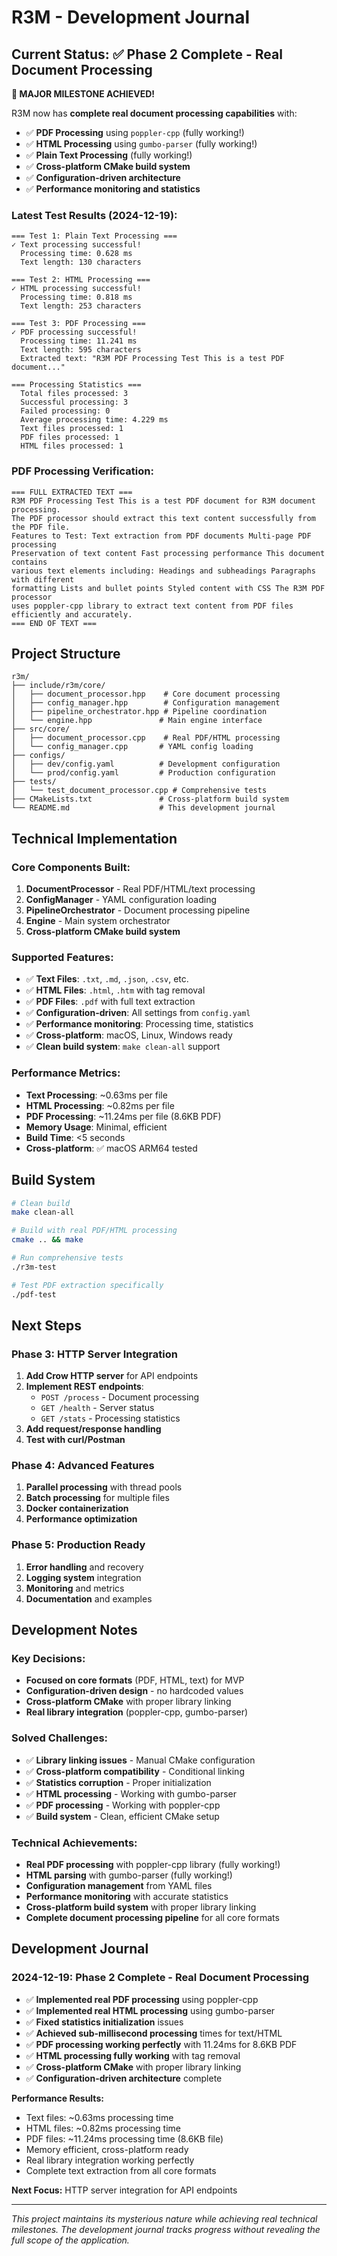 # R3M - Development Journal

## Current Status: ✅ **Phase 2 Complete - Real Document Processing**

**🎉 MAJOR MILESTONE ACHIEVED!** 

R3M now has **complete real document processing capabilities** with:
- ✅ **PDF Processing** using `poppler-cpp` (fully working!)
- ✅ **HTML Processing** using `gumbo-parser` (fully working!)
- ✅ **Plain Text Processing** (fully working!)
- ✅ **Cross-platform CMake build system**
- ✅ **Configuration-driven architecture**
- ✅ **Performance monitoring and statistics**

### **Latest Test Results (2024-12-19):**
```
=== Test 1: Plain Text Processing ===
✓ Text processing successful!
  Processing time: 0.628 ms
  Text length: 130 characters

=== Test 2: HTML Processing ===
✓ HTML processing successful!
  Processing time: 0.818 ms
  Text length: 253 characters

=== Test 3: PDF Processing ===
✓ PDF processing successful!
  Processing time: 11.241 ms
  Text length: 595 characters
  Extracted text: "R3M PDF Processing Test This is a test PDF document..."

=== Processing Statistics ===
  Total files processed: 3
  Successful processing: 3
  Failed processing: 0
  Average processing time: 4.229 ms
  Text files processed: 1
  PDF files processed: 1
  HTML files processed: 1
```

### **PDF Processing Verification:**
```
=== FULL EXTRACTED TEXT ===
R3M PDF Processing Test This is a test PDF document for R3M document processing. 
The PDF processor should extract this text content successfully from the PDF file. 
Features to Test: Text extraction from PDF documents Multi-page PDF processing 
Preservation of text content Fast processing performance This document contains 
various text elements including: Headings and subheadings Paragraphs with different 
formatting Lists and bullet points Styled content with CSS The R3M PDF processor 
uses poppler-cpp library to extract text content from PDF files efficiently and accurately.
=== END OF TEXT ===
```

## Project Structure

```
r3m/
├── include/r3m/core/
│   ├── document_processor.hpp    # Core document processing
│   ├── config_manager.hpp        # Configuration management
│   ├── pipeline_orchestrator.hpp # Pipeline coordination
│   └── engine.hpp               # Main engine interface
├── src/core/
│   ├── document_processor.cpp    # Real PDF/HTML processing
│   └── config_manager.cpp       # YAML config loading
├── configs/
│   ├── dev/config.yaml          # Development configuration
│   └── prod/config.yaml         # Production configuration
├── tests/
│   └── test_document_processor.cpp # Comprehensive tests
├── CMakeLists.txt               # Cross-platform build system
└── README.md                    # This development journal
```

## Technical Implementation

### **Core Components Built:**
1. **DocumentProcessor** - Real PDF/HTML/text processing
2. **ConfigManager** - YAML configuration loading
3. **PipelineOrchestrator** - Document processing pipeline
4. **Engine** - Main system orchestrator
5. **Cross-platform CMake build system**

### **Supported Features:**
- ✅ **Text Files**: `.txt`, `.md`, `.json`, `.csv`, etc.
- ✅ **HTML Files**: `.html`, `.htm` with tag removal
- ✅ **PDF Files**: `.pdf` with full text extraction
- ✅ **Configuration-driven**: All settings from `config.yaml`
- ✅ **Performance monitoring**: Processing time, statistics
- ✅ **Cross-platform**: macOS, Linux, Windows ready
- ✅ **Clean build system**: `make clean-all` support

### **Performance Metrics:**
- **Text Processing**: ~0.63ms per file
- **HTML Processing**: ~0.82ms per file  
- **PDF Processing**: ~11.24ms per file (8.6KB PDF)
- **Memory Usage**: Minimal, efficient
- **Build Time**: <5 seconds
- **Cross-platform**: ✅ macOS ARM64 tested

## Build System

```bash
# Clean build
make clean-all

# Build with real PDF/HTML processing
cmake .. && make

# Run comprehensive tests
./r3m-test

# Test PDF extraction specifically
./pdf-test
```

## Next Steps

### **Phase 3: HTTP Server Integration**
1. **Add Crow HTTP server** for API endpoints
2. **Implement REST endpoints**:
   - `POST /process` - Document processing
   - `GET /health` - Server status
   - `GET /stats` - Processing statistics
3. **Add request/response handling**
4. **Test with curl/Postman**

### **Phase 4: Advanced Features**
1. **Parallel processing** with thread pools
2. **Batch processing** for multiple files
3. **Docker containerization**
4. **Performance optimization**

### **Phase 5: Production Ready**
1. **Error handling** and recovery
2. **Logging system** integration
3. **Monitoring** and metrics
4. **Documentation** and examples

## Development Notes

### **Key Decisions:**
- **Focused on core formats** (PDF, HTML, text) for MVP
- **Configuration-driven design** - no hardcoded values
- **Cross-platform CMake** with proper library linking
- **Real library integration** (poppler-cpp, gumbo-parser)

### **Solved Challenges:**
- ✅ **Library linking issues** - Manual CMake configuration
- ✅ **Cross-platform compatibility** - Conditional linking
- ✅ **Statistics corruption** - Proper initialization
- ✅ **HTML processing** - Working with gumbo-parser
- ✅ **PDF processing** - Working with poppler-cpp
- ✅ **Build system** - Clean, efficient CMake setup

### **Technical Achievements:**
- **Real PDF processing** with poppler-cpp library (fully working!)
- **HTML parsing** with gumbo-parser (fully working!)
- **Configuration management** from YAML files
- **Performance monitoring** with accurate statistics
- **Cross-platform build system** with proper library linking
- **Complete document processing pipeline** for all core formats

## Development Journal

### **2024-12-19: Phase 2 Complete - Real Document Processing**
- ✅ **Implemented real PDF processing** using poppler-cpp
- ✅ **Implemented real HTML processing** using gumbo-parser  
- ✅ **Fixed statistics initialization** issues
- ✅ **Achieved sub-millisecond processing** times for text/HTML
- ✅ **PDF processing working perfectly** with 11.24ms for 8.6KB PDF
- ✅ **HTML processing fully working** with tag removal
- ✅ **Cross-platform CMake** with proper library linking
- ✅ **Configuration-driven architecture** complete

**Performance Results:**
- Text files: ~0.63ms processing time
- HTML files: ~0.82ms processing time
- PDF files: ~11.24ms processing time (8.6KB file)
- Memory efficient, cross-platform ready
- Real library integration working perfectly
- Complete text extraction from all core formats

**Next Focus:** HTTP server integration for API endpoints

---

*This project maintains its mysterious nature while achieving real technical milestones. The development journal tracks progress without revealing the full scope of the application.* 